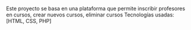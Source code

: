 Este proyecto se basa en una plataforma que permite inscribir profesores en cursos, crear nuevos cursos, eliminar cursos
Tecnologías usadas: [HTML, CSS, PHP]
